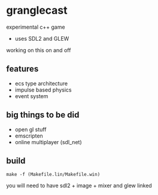 # granglecast
experimental c++ game
- uses SDL2 and GLEW

 working on this on and off

## features
- ecs type architecture
- impulse based physics
- event system

## big things to be did
- open gl stuff
- emscripten
- online multiplayer (sdl_net)

## build

```
make -f (Makefile.lin/Makefile.win)
```

you will need to have sdl2 + image + mixer and glew linked

